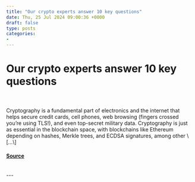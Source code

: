 ```yaml
---
title: "Our crypto experts answer 10 key questions"
date: Thu, 25 Jul 2024 09:00:36 +0000
draft: false
type: posts
categories: 
- 
---
```

# Our crypto experts answer 10 key questions

<br/>

<br/>
Cryptography is a fundamental part of electronics and the internet that helps secure credit cards, cell phones, web browsing (fingers crossed you’re using TLS!), and even top-secret military data. Cryptography is just as essential in the blockchain space, with blockchains like Ethereum depending on hashes, Merkle trees, and ECDSA signatures, among other \[…\]

#### [Source](https://blog.trailofbits.com/2024/07/25/our-crypto-experts-answer-10-key-questions/)

<br/>
---
